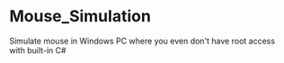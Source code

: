 # Mouse_Simulation
Simulate mouse in Windows PC where you even don't have root access with built-in C# 
